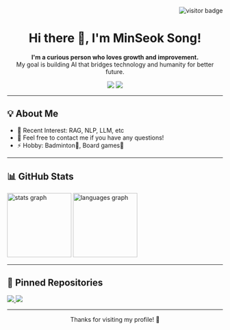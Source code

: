 <!-- 방문자 수 뱃지 (옵션) -->
<p align="right">
  <img src="https://visitor-badge.glitch.me/badge?page_id=본인아이디.본인아이디" alt="visitor badge"/>
</p>

<!-- 제목과 소개 -->
<h1 align="center">Hi there 👋, I'm MinSeok Song!</h1>
<p align="center">
  <b>I'm a curious person who loves growth and improvement.</b><br/>
  My goal is building AI that bridges technology and humanity for better future.
</p>

<!-- 소셜 혹은 연락처 뱃지 (옵션) -->
<p align="center">
  <a href="https://github.com/SongminSong1023"><img src="https://img.shields.io/badge/GitHub-SongminSong1023-black?logo=github" /></a>
  <a href="mailto:duel05021023@songminmin1023@gmail.com"><img src="https://img.shields.io/badge/Mail-songminmin1023@gmail.com-red?logo=gmail" /></a>
</p>

---

## 💡 About Me
- 🌱 Recent Interest: RAG, NLP, LLM, etc
- 💬 Feel free to contact me if you have any questions!
- ⚡ Hobby: Badminton🏸, Board games🎲

---

## 📊 GitHub Stats
<!-- GitHub 통계 카드 -->
<p>
  <img src="https://github-readme-stats.vercel.app/api?username=SongminSong1023&show_icons=true&theme=tokyonight" height="150" alt="stats graph" />  
  <img src="https://github-readme-stats.vercel.app/api/top-langs/?username=SongminSong1023&layout=compact&theme=tokyonight" height="150" alt="languages graph" />
</p>

---

## 📌 Pinned Repositories
<!-- 고정해두고 싶은 주요 레포지토리들 -->
<p>
  <a href="https://github.com/본인아이디/프로젝트1">
    <img src="https://github-readme-stats.vercel.app/api/pin/?username=본인아이디&repo=프로젝트1&theme=tokyonight" />
  </a>
  <a href="https://github.com/본인아이디/프로젝트2">
    <img src="https://github-readme-stats.vercel.app/api/pin/?username=본인아이디&repo=프로젝트2&theme=tokyonight" />
  </a>
</p>

---

<!-- 간단히 마무리 멘트 -->
<p align="center">
  Thanks for visiting my profile! 🎉
</p>
